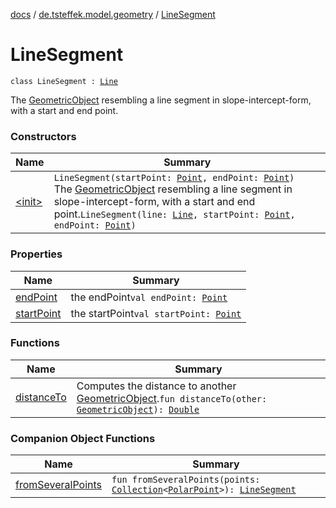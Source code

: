 [docs](../../index.md) / [de.tsteffek.model.geometry](../index.md) / [LineSegment](./index.md)

# LineSegment

`class LineSegment : `[`Line`](../-line/index.md)

The [GeometricObject](../-geometric-object/index.md) resembling a line segment in slope-intercept-form,
with a start and end point.

### Constructors

| Name | Summary |
|---|---|
| [&lt;init&gt;](-init-.md) | `LineSegment(startPoint: `[`Point`](../-point/index.md)`, endPoint: `[`Point`](../-point/index.md)`)`<br>The [GeometricObject](../-geometric-object/index.md) resembling a line segment in slope-intercept-form, with a start and end point.`LineSegment(line: `[`Line`](../-line/index.md)`, startPoint: `[`Point`](../-point/index.md)`, endPoint: `[`Point`](../-point/index.md)`)` |

### Properties

| Name | Summary |
|---|---|
| [endPoint](end-point.md) | the endPoint`val endPoint: `[`Point`](../-point/index.md) |
| [startPoint](start-point.md) | the startPoint`val startPoint: `[`Point`](../-point/index.md) |

### Functions

| Name | Summary |
|---|---|
| [distanceTo](distance-to.md) | Computes the distance to another [GeometricObject](../-geometric-object/index.md).`fun distanceTo(other: `[`GeometricObject`](../-geometric-object/index.md)`): `[`Double`](https://kotlinlang.org/api/latest/jvm/stdlib/kotlin/-double/index.html) |

### Companion Object Functions

| Name | Summary |
|---|---|
| [fromSeveralPoints](from-several-points.md) | `fun fromSeveralPoints(points: `[`Collection`](https://kotlinlang.org/api/latest/jvm/stdlib/kotlin.collections/-collection/index.html)`<`[`PolarPoint`](../-polar-point/index.md)`>): `[`LineSegment`](./index.md) |

